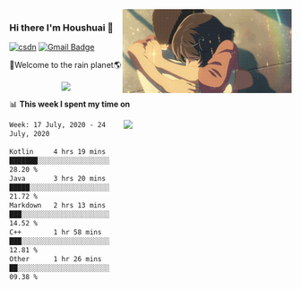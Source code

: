 <img  align='right' height="150" src="https://github.com/LikeRainDay/LikeRainDay/blob/master/pic/img_rain_1.gif?raw=true">



### Hi there I'm Houshuai :lemon:

[![csdn](https://img.shields.io/badge/-csdn-c14438?style=flat-square&logo=c&logoColor=white)](https://blog.csdn.net/qq_15807167)
[![Gmail Badge](https://img.shields.io/badge/-gmail-c14438?style=flat-square&logo=Gmail&logoColor=white&link=mailto:houshuai0816@gmail.com)](mailto:houshuai0816@gmail.com)

🚀Welcome to the rain planet🌎

<center>
<img align='center'  src="https://source.unsplash.com/random/1200x600">
</center>

📊 **This week I spent my time on**

<img align='right'   width="300" src="https://github-readme-stats.vercel.app/api?username=LikeRainDay&show_icons=true&title_color=fff&icon_color=79ff97&text_color=9f9f9f&bg_color=151515">

<!--START_SECTION:waka-->
```text
Week: 17 July, 2020 - 24 July, 2020

Kotlin     4 hrs 19 mins   ███████░░░░░░░░░░░░░░░░░░   28.20 % 
Java       3 hrs 20 mins   █████░░░░░░░░░░░░░░░░░░░░   21.72 % 
Markdown   2 hrs 13 mins   ███░░░░░░░░░░░░░░░░░░░░░░   14.52 % 
C++        1 hr 58 mins    ███░░░░░░░░░░░░░░░░░░░░░░   12.81 % 
Other      1 hr 26 mins    ██░░░░░░░░░░░░░░░░░░░░░░░   09.38 %
```
<!--END_SECTION:waka-->
